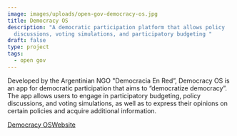 ```yaml
---
image: images/uploads/open-gov-democracy-os.jpg
title: Democracy OS
description: "A democratic participation platform that allows policy
  discussions, voting simulations, and participatory budgeting "
draft: false
type: project
tags:
  - open gov
---
```

Developed by the Argentinian NGO "Democracia En Red”, Democracy OS is an app for democratic participation that aims to “democratize democracy”. The app allows users to engage in participatory budgeting, policy discussions, and voting simulations, as well as to express their opinions on certain policies and acquire additional information.

[D﻿emocracy OS](https://democraciaos.org/es/)[W﻿ebsite](https://democraciaos.org/es/)